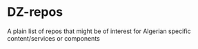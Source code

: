 # DZ-repos
A plain list of repos that might be of interest for Algerian specific content/services or components
